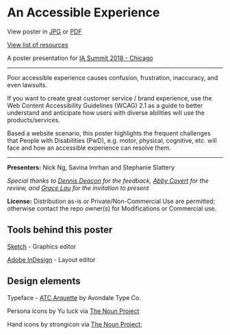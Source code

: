 # An Accessible Experience

View poster in [JPG](https://github.com/A11YChi/ias-poster-aae/blob/master/ias-poster-aae-final-03.23.2018.jpg) or [PDF](https://github.com/A11YChi/ias-poster-aae/blob/master/ias-poster-aae-final-03.23.2018.pdf)

[View list of resources](https://github.com/A11YChi/ias-poster-aae/blob/master/resources.md)

A poster presentation for [IA Summit 2018 - Chicago](http://www.iasummit.org/present/present-a-poster/)

- - - - - 

Poor accessible experience causes confusion, frustration, inaccuracy, and even lawsuits.

If you want to create great customer service / brand experience, use the Web Content Accessibility Guidelines (WCAG) 2.1 as a guide to better understand and anticipate how users with diverse abilities will use the products/services. 

Based a website scenario, this poster highlights the frequent challenges that People with Disabilities (PwD), e.g. motor, physical, cognitive, etc. will face and how an accessible experience can resolve them.

- - - - -

**Presenters:** Nick Ng, Savina Imrhan and Stephanie Slattery 

_Special thanks to [Dennis Deacon](http://www.dennisdeacon.com/) for the feedback, [Abby Covert](http://abbytheia.com/) for the review, and [Grace Lau](http://graceglau.com/) for the invitation to present_

**License:** Distribution as-is or Private/Non-Commercial Use are permitted; otherwise contact the repo owner(s) for Modifications or Commercial use.

Tools behind this poster
-----

[Sketch](https://www.sketchapp.com/) - Graphics editor

[Adobe InDesign](https://www.adobe.com/products/indesign.html) - Layout editor

Design elements
-----

Typeface - [ATC Arquette](https://avondaletypeco.com/fonts/atc-arquette/)
by Avondale Type Co.

Persona icons by Yu luck via [The Noun Project](https://thenounproject.com/yuluck/)

Hand icons by strongicon via [The Noun Project](https://thenounproject.com/strongicon/);